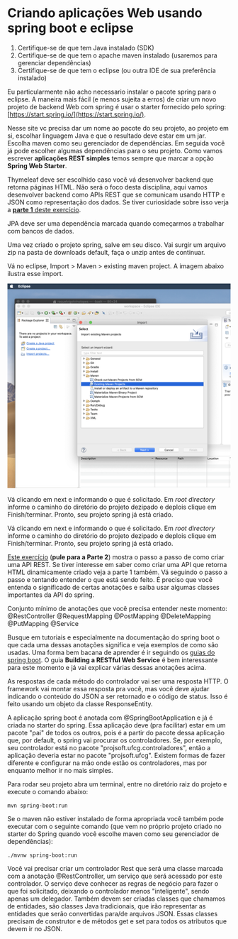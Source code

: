 # Criando aplicações Web usando spring boot e eclipse

1. Certifique-se de que tem Java instalado (SDK)
2. Certifique-se de que tem o apache maven instalado (usaremos para gerenciar dependências)
3. Certifique-se de que tem o eclipse (ou outra IDE de sua preferência instalado)

Eu particularmente não acho necessario instalar o pacote spring para o eclipse. A maneira mais fácil (e menos sujeita a erros) de criar um novo projeto de backend Web com spring é usar o starter fornecido pelo spring: [https://start.spring.io/](https://start.spring.io/).

Nesse site vc precisa dar um nome ao pacote do seu projeto, ao projeto em si, escolhar linguagem Java e que o resultado deve estar em um jar. Escolha maven como seu gerenciador de dependências. Em seguida você já pode escolher algumas dependências para o seu projeto. Como vamos escrever **aplicações REST simples** temos sempre que marcar a opção **Spring Web Starter**. 

Thymeleaf deve ser escolhido caso você vá desenvolver backend que retorna páginas HTML. Não será o foco desta disciplina, aqui vamos desenvolver backend como APIs REST que se comunicam usando HTTP e JSON como representação dos dados. Se tiver curiosidade sobre isso verja a [**parte 1** deste exercício](https://docs.google.com/document/d/e/2PACX-1vTZyXSYJKF4mwscYxnbQ3T7ZF3UY2bH4cB0SL6x_g6eZP--mncyf7QuAKzX1kIxMqjvvT8F_PY5wiRu/pub).

JPA deve ser uma dependência marcada quando começarmos a trabalhar com bancos de dados.

Uma vez criado o projeto spring, salve em seu disco. Vai surgir um arquivo zip na pasta de downloads default, faça o unzip antes de continuar. 

Vá no eclipse, Import > Maven > existing maven project. A imagem abaixo ilustra esse import.

![Importando o projeto spring criado no eclipse](imagens/importaMavenProject.png)

Vá clicando em next e informando o que é solicitado. Em _root directory_ informe o caminho do diretório do projeto dezipado e deplois clique em Finish/terminar. Pronto, seu projeto spring já está criado.

Vá clicando em next e informando o que é solicitado. Em _root directory_ informe o caminho do diretório do projeto dezipado e deplois clique em Finish/terminar. Pronto, seu projeto spring já está criado.

[Este exercício](https://docs.google.com/document/d/e/2PACX-1vTZyXSYJKF4mwscYxnbQ3T7ZF3UY2bH4cB0SL6x_g6eZP--mncyf7QuAKzX1kIxMqjvvT8F_PY5wiRu/pub) (**pule para a Parte 2**) mostra o passo a passo de como criar uma API REST. Se tiver interesse em saber como criar uma API que retorna HTML dinamicamente criado veja a parte 1 também. Vá seguindo o passo a passo e tentando entender o que está sendo feito. É preciso que você entenda o significado de certas anotações e saiba usar algumas classes importantes da API do spring.

Conjunto mínimo de anotações que você precisa entender neste momento:
@RestController
@RequestMapping
@PostMapping
@DeleteMapping
@PutMapping
@Service

Busque em tutoriais e especialmente na documentação do spring boot o que cada uma dessas anotações significa e veja exemplos de como são usadas. Uma forma bem bacana de aprender é ir seguindo os [guias do spring boot](https://spring.io/guides). O guia **Building a RESTful Web Service** é bem interessante para este momento e já vai explicar várias dessas anotações acima. 

As respostas de cada método do controlador vai ser uma resposta HTTP. O framework vai montar essa resposta pra você, mas você deve ajudar indicando o conteúdo do JSON a ser retornado e o código de status. Isso é feito usando um objeto da classe ResponseEntity.

A aplicação spring boot é anotada com @SpringBootApplication e já é criada no starter do spring. Essa aplicação deve (pra facilitar) estar em um pacote "pai" de todos os outros, pois é a partir do pacote dessa aplicação que, por default, o spring vai procurar os controladores. Se, por exemplo, seu controlador está no pacote "projsoft.ufcg.controladores", então a aplicação deveria estar no pacote "projsoft.ufcg". Existem formas de fazer diferente e configurar na mão onde estão os controladores, mas por enquanto melhor ir no mais simples.

Para rodar seu projeto abra um terminal, entre no diretório raiz do projeto e execute o comando abaixo:
````
mvn spring-boot:run
````
Se o maven não estiver instalado de forma apropriada você também pode executar com o seguinte comando (que vem no próprio projeto criado no starter do Spring quando você escolhe maven como seu gerenciador de dependências):
````
./mvnw spring-boot:run
````

Você vai precisar criar um controlador Rest que será uma classe marcada com a anotação @RestController, um serviço que será acessado por este controlador. O serviço deve conhecer as regras de negócio para fazer o que foi solicitado, deixando o controlador menos "inteligente", sendo apenas um delegador. Também devem ser criadas classes que chamamos de entidades, são classes Java tradicionais, que irão representar as entidades que serão convertidas para/de arquivos JSON. Essas classes precisam de construtor e de métodos get e set para todos os atributos que devem ir no JSON.
